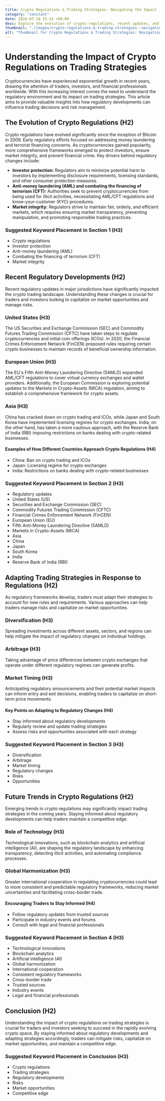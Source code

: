 ```yaml
---
title: Crypto Regulations & Trading Strategies- Navigating the Impact
category: "constant"
date: 2024-07-18 15:14 +09:00
desc: Explore the evolution of crypto regulations, recent updates, and future trends shaping trading strategies. Stay informed and adapt to regulatory changes for success.
thumbnail: "./images/crypto-regulations-&-trading-strategies--navigating-the-impact.png"
alt: "Thumbnail for Crypto Regulations & Trading Strategies: Navigating the Impact"
---
```


# Understanding the Impact of Crypto Regulations on Trading Strategies

Cryptocurrencies have experienced exponential growth in recent years, drawing the attention of traders, investors, and financial professionals worldwide. With this increasing interest comes the need to understand the regulatory environment and its impact on trading strategies. This article aims to provide valuable insights into how regulatory developments can influence trading decisions and risk management.

## The Evolution of Crypto Regulations (H2)

Crypto regulations have evolved significantly since the inception of Bitcoin in 2009. Early regulatory efforts focused on addressing money laundering and terrorist financing concerns. As cryptocurrencies gained popularity, more comprehensive frameworks emerged to protect investors, ensure market integrity, and prevent financial crime. Key drivers behind regulatory changes include:

- **Investor protection:** Regulators aim to minimize potential harm to investors by implementing disclosure requirements, licensing standards, and other consumer protection measures.
- **Anti-money laundering (AML) and combating the financing of terrorism (CFT):** Authorities seek to prevent cryptocurrencies from being used for illicit activities, necessitating AML/CFT regulations and know-your-customer (KYC) procedures.
- **Market integrity:** Regulators strive to maintain fair, orderly, and efficient markets, which requires ensuring market transparency, preventing manipulation, and promoting responsible trading practices.

### Suggested Keyword Placement in Section 1 (H3)

- Crypto regulations
- Investor protection
- Anti-money laundering (AML)
- Combating the financing of terrorism (CFT)
- Market integrity

## Recent Regulatory Developments (H2)

Recent regulatory updates in major jurisdictions have significantly impacted the crypto trading landscape. Understanding these changes is crucial for traders and investors looking to capitalize on market opportunities and manage risks.

### United States (H3)

The US Securities and Exchange Commission (SEC) and Commodity Futures Trading Commission (CFTC) have taken steps to regulate cryptocurrencies and initial coin offerings (ICOs). In 2020, the Financial Crimes Enforcement Network (FinCEN) proposed rules requiring certain crypto businesses to maintain records of beneficial ownership information.

### European Union (H3)

The EU's Fifth Anti-Money Laundering Directive (5AMLD) expanded AML/CFT regulations to cover virtual currency exchanges and wallet providers. Additionally, the European Commission is exploring potential updates to the Markets in Crypto-Assets (MiCA) regulation, aiming to establish a comprehensive framework for crypto assets.

### Asia (H3)

China has cracked down on crypto trading and ICOs, while Japan and South Korea have implemented licensing regimes for crypto exchanges. India, on the other hand, has taken a more cautious approach, with the Reserve Bank of India (RBI) imposing restrictions on banks dealing with crypto-related businesses.

#### Examples of How Different Countries Approach Crypto Regulations (H4)

- China: Ban on crypto trading and ICOs
- Japan: Licensing regime for crypto exchanges
- India: Restrictions on banks dealing with crypto-related businesses

### Suggested Keyword Placement in Section 2 (H3)

- Regulatory updates
- United States (US)
- Securities and Exchange Commission (SEC)
- Commodity Futures Trading Commission (CFTC)
- Financial Crimes Enforcement Network (FinCEN)
- European Union (EU)
- Fifth Anti-Money Laundering Directive (5AMLD)
- Markets in Crypto-Assets (MiCA)
- Asia
- China
- Japan
- South Korea
- India
- Reserve Bank of India (RBI)

## Adapting Trading Strategies in Response to Regulations (H2)

As regulatory frameworks develop, traders must adapt their strategies to account for new rules and requirements. Various approaches can help traders manage risks and capitalize on market opportunities.

### Diversification (H3)

Spreading investments across different assets, sectors, and regions can help mitigate the impact of regulatory changes on individual holdings.

### Arbitrage (H3)

Taking advantage of price differences between crypto exchanges that operate under different regulatory regimes can generate profits.

### Market Timing (H3)

Anticipating regulatory announcements and their potential market impacts can inform entry and exit decisions, enabling traders to capitalize on short-term price movements.

#### Key Points on Adapting to Regulatory Changes (H4)

- Stay informed about regulatory developments
- Regularly review and update trading strategies
- Assess risks and opportunities associated with each strategy

### Suggested Keyword Placement in Section 3 (H3)

- Diversification
- Arbitrage
- Market timing
- Regulatory changes
- Risks
- Opportunities

## Future Trends in Crypto Regulations (H2)

Emerging trends in crypto regulations may significantly impact trading strategies in the coming years. Staying informed about regulatory developments can help traders maintain a competitive edge.

### Role of Technology (H3)

Technological innovations, such as blockchain analytics and artificial intelligence (AI), are shaping the regulatory landscape by enhancing transparency, detecting illicit activities, and automating compliance processes.

### Global Harmonization (H3)

Greater international cooperation in regulating cryptocurrencies could lead to more consistent and predictable regulatory frameworks, reducing market uncertainties and facilitating cross-border trade.

#### Encouraging Traders to Stay Informed (H4)

- Follow regulatory updates from trusted sources
- Participate in industry events and forums
- Consult with legal and financial professionals

### Suggested Keyword Placement in Section 4 (H3)

- Technological innovations
- Blockchain analytics
- Artificial intelligence (AI)
- Global harmonization
- International cooperation
- Consistent regulatory frameworks
- Cross-border trade
- Trusted sources
- Industry events
- Legal and financial professionals

## Conclusion (H2)

Understanding the impact of crypto regulations on trading strategies is crucial for traders and investors seeking to succeed in the rapidly evolving crypto space. By staying informed about regulatory developments and adapting strategies accordingly, traders can mitigate risks, capitalize on market opportunities, and maintain a competitive edge.

### Suggested Keyword Placement in Conclusion (H3)

- Crypto regulations
- Trading strategies
- Regulatory developments
- Risks
- Market opportunities
- Competitive edge